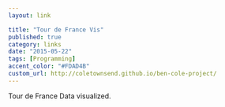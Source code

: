 ```yaml
---
layout: link

title: "Tour de France Vis"
published: true
category: links
date: "2015-05-22"
tags: [Programming]
accent_color: "#FDAD4B"
custom_url: http://coletownsend.github.io/ben-cole-project/
---
```


Tour de France Data visualized.
